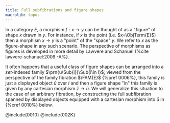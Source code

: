 ```yaml
---
title: Full subfibrations and figure shapes
macrolib: topos
---
```


In a category $E$, a morphism $f : x\to y$ can be thought of as a "figure"
of shape $x$ drawn in $y$. For instance, if $x$ is the point (i.e.
$x=\ObjTerm{E}$) then a morphism $x\to y$ is a "point" of the "space" $y$.
We refer to $x$ as the figure-shape in any such scenario.
The perspective of morphisms as figures is developed in more detail by Lawvere and Schanuel {%cite lawvere-schanuel:2009 -A%}.

It often happens that a useful class of figure shapes can be arranged
into a *set*-indexed family $\prn{u\Sub{i}}\Sub{i\in I}$; viewed from the
perspective of the family fibration $\FAM{E}$ {%pref 0006%}, this family is just a
displayed object $\bar{u}$ over $I$ and then a figure shape "in"
this family is given by any cartesian morphism $\bar{z}\to\bar{u}$. We will
generalize this situation to the case of an arbitrary fibration, by
constructing the full subfibration spanned by displayed objects equipped
with a cartesian morphism into $\bar{u}$ in {%cref 0010%} below.

@include{0010}
@include{002K}
